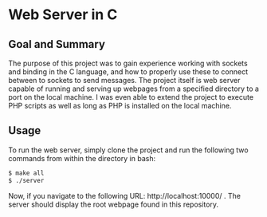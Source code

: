 Web Server in C
===

## Goal and Summary
The purpose of this project was to gain experience working with sockets and binding in the C language, and how to properly use these to connect between to sockets to send messages. The project itself is web server capable of running and serving up webpages from a specified directory to a port on the local machine. I was even able to extend the project to execute PHP scripts as well as long as PHP is installed on the local machine. 

## Usage

To run the web server, simply clone the project and run the following two commands from within the directory in bash:

```bash
$ make all
$ ./server
```
Now, if you navigate to the following URL: http://localhost:10000/ . The server should display the root webpage found in this repository. 